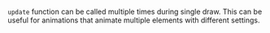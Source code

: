 `update` function can be called multiple times during single draw. This can be useful for animations that animate multiple elements with different settings.

